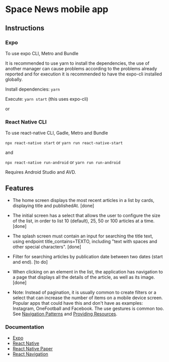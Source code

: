 # Space News mobile app

## Instructions

### Expo

To use expo CLI, Metro and Bundle

It is recommended to use yarn to install the dependencies, the use of another manager can cause problems according to the problems already reported and for execution it is recommended to have the expo-cli installed globally.

Install dependencies: `yarn`

Execute: `yarn start` (this uses expo-cli)

or

### React Native CLI

To use react-native CLI, Gadle, Metro and Bundle

`npx react-native start` or `yarn run react-native-start`

and

`npx react-native run-android` or `yarn run run-android`

Requires Android Studio and AVD.

## Features

- The home screen displays the most recent articles in a list by cards, displaying title and publishedAt. [done]
- The initial screen has a select that allows the user to configure the size of the list, in order to list 10 (default), 25, 50 or 100 articles at a time. [done]
- The splash screen must contain an input for searching the title text, using endpoint title_contains=TEXTO, including "text with spaces and other special characters". [done]
- Filter for searching articles by publication date between two dates (start and end). [to do]
- When clicking on an element in the list, the application has navigation to a page that displays all the details of the article, as well as its image. [done]

- Note: Instead of pagination, it is usually common to create filters or a select that can increase the number of items on a mobile device screen. Popular apps that could have this and don't have as examples: Instagram, OneFootball and Facebook. The use gestures is common too. See [Navigation Patterns](https://material.io/archive/guidelines/patterns/navigation.html#navigation-patterns) and [Providing Resources](https://developer.android.com/guide/topics/resources/providing-resources?hl=en-us).

### Documentation

- [Expo](https://docs.expo.dev/)
- [React Native](https://reactnative.dev/)
- [React Native Paper](https://callstack.github.io/react-native-paper/)
- [React Navigation](https://reactnavigation.org/)
